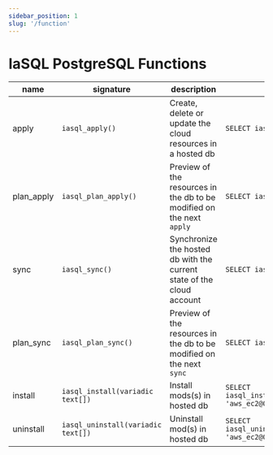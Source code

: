 ```yaml
---
sidebar_position: 1
slug: '/function'
---
```


# IaSQL PostgreSQL Functions

| name       | signature                     | description                                                           | sample usage                   |
| -----------| ----------------------------- | --------------------------------------------------------------------- | ------------------------------ |
| apply      | `iasql_apply()`               | Create, delete or update the cloud resources in a hosted db           | `SELECT iasql_apply()`         |
| plan_apply | `iasql_plan_apply()`          | Preview of the resources in the db to be modified on the next `apply` | `SELECT iasql_plan_apply()`    |
| sync       | `iasql_sync()`                | Synchronize the hosted db with the current state of the cloud account | `SELECT iasql_sync()`          |
| plan_sync  | `iasql_plan_sync()`           | Preview of the resources in the db to be modified on the next `sync`  | `SELECT iasql_plan_sync()`     |
| install    | `iasql_install(variadic text[])`   | Install mods(s) in hosted db  | `SELECT iasql_install('aws_vpc@0.0.1', 'aws_ec2@0.0.1')`   |
| uninstall  | `iasql_uninstall(variadic text[])` | Uninstall mod(s) in hosted db | `SELECT iasql_uninstall('aws_vpc@0.0.1', 'aws_ec2@0.0.1')` |

